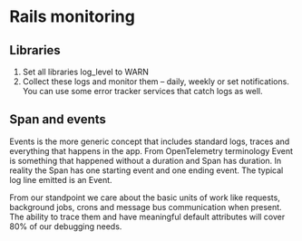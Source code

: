 # Rails monitoring

## Libraries
1. Set all libraries log_level to WARN
2. Collect these logs and monitor them – daily, weekly or set notifications. You can use some error tracker services that catch logs as well.

## Span and events

Events is the more generic concept that includes standard logs, traces and everything that happens in the app.
From OpenTelemetry terminology Event is something that happened without a duration and Span has duration. In reality the Span has one starting event
and one ending event. The typical log line emitted is an Event.

From our standpoint we care about the basic units of work like requests, background jobs, crons and message bus communication when present.
The ability to trace them and have meaningful default attributes will cover 80% of our debugging needs.
